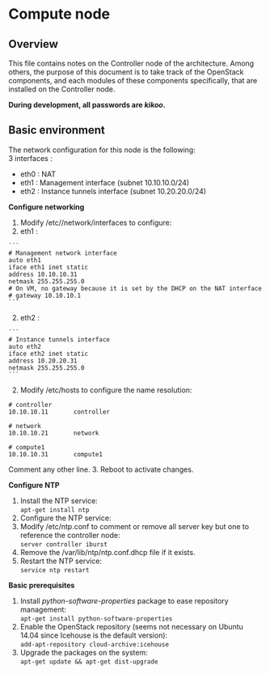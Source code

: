 # Compute node

## Overview

This file contains notes on the Controller node of the architecture. Among others, the purpose of this document is to take track of the OpenStack components, and each modules of these components specifically, that are installed on the Controller node.

**During development, all passwords are _kikoo_.**

## Basic environment

The network configuration for this node is the following:  
3 interfaces :

- eth0 : NAT
- eth1 : Management interface (subnet 10.10.10.0/24)
- eth2 : Instance tunnels interface (subnet 10.20.20.0/24)

**Configure networking**

1. Modify /etc//network/interfaces to configure:
  1. eth1 :
  
    ```
    # Management network interface
    auto eth1
    iface eth1 inet static
    address 10.10.10.31
    netmask 255.255.255.0
    # On VM, no gateway because it is set by the DHCP on the NAT interface
    # gateway 10.10.10.1
    ```
  2. eth2 :
  
    ```
    # Instance tunnels interface
    auto eth2
    iface eth2 inet static
    address 10.20.20.31
    netmask 255.255.255.0
    ```
2. Modify /etc/hosts to configure the name resolution:

  ```
  # controller
  10.10.10.11       controller

  # network
  10.10.10.21       network

  # compute1
  10.10.10.31       compute1
  ```  
  Comment any other line.
3. Reboot to activate changes.

**Configure NTP**

1. Install the NTP service:  
  `apt-get install ntp`
2. Configure the NTP service:
  1. Modify /etc/ntp.conf to comment or remove all server key but one to reference the controller node:  
    `server controller iburst`
  2. Remove the /var/lib/ntp/ntp.conf.dhcp file if it exists.
3. Restart the NTP service:  
  `service ntp restart`

**Basic prerequisites**

1. Install _python-software-properties_ package to ease repository management:  
  `apt-get install python-software-properties`
2. Enable the OpenStack repository (seems not necessary on Ubuntu 14.04 since Icehouse is the default version):  
  `add-apt-repository cloud-archive:icehouse`
3. Upgrade the packages on the system:  
  `apt-get update && apt-get dist-upgrade`
